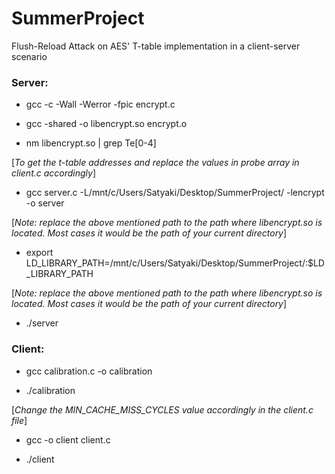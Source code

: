 # SummerProject

Flush-Reload Attack on AES' T-table implementation in a client-server scenario

### Server:

- gcc -c -Wall -Werror -fpic encrypt.c

- gcc -shared -o libencrypt.so encrypt.o

- nm libencrypt.so | grep Te[0-4]

[*To get the t-table addresses and replace the values in probe array in client.c accordingly*]

- gcc server.c -L/mnt/c/Users/Satyaki/Desktop/SummerProject/ -lencrypt -o server

[*Note: replace the above mentioned path to the path where libencrypt.so is located. Most cases it would be the path of your current directory*]

- export LD_LIBRARY_PATH=/mnt/c/Users/Satyaki/Desktop/SummerProject/:\$LD_LIBRARY_PATH

[*Note: replace the above mentioned path to the path where libencrypt.so is located. Most cases it would be the path of your current directory*]

- ./server

### Client:

- gcc calibration.c -o calibration

- ./calibration

[*Change the MIN_CACHE_MISS_CYCLES value accordingly in the client.c file*]

- gcc -o client client.c

- ./client
